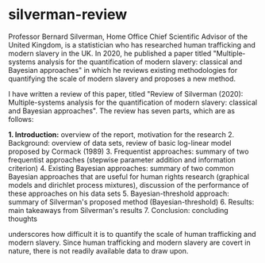 # silverman-review

Professor Bernard Silverman, Home Office Chief Scientific Advisor of the United Kingdom, is a statistician who has researched human trafficking and modern slavery in the UK.  In 2020, he published a paper titled "Multiple‐systems analysis for the quantification of modern slavery: classical and Bayesian approaches" in which he reviews existing methodologies for quantifying the scale of modern slavery and proposes a new method.  

I have written a review of this paper, titled "Review of Silverman (2020): Multiple-systems analysis for the quantification of modern slavery: classical and Bayesian approaches".  The review has seven parts, which are as follows: 

**1. Introduction:** overview of the report, motivation for the research
2. Background: overview of data sets, review of basic log-linear model proposed by Cormack (1989)
3. Frequentist approaches: summary of two frequentist approaches (stepwise parameter addition and information criterion)
4. Existing Bayesian approaches: summary of two common Bayesian approaches that are useful for human rights research (graphical models and dirichlet process mixtures), discussion of the performance of these approaches on his data sets
5. Bayesian-threshold approach: summary of Silverman's proposed method (Bayesian-threshold)
6. Results: main takeaways from Silverman's results
7. Conclusion: concluding thoughts

underscores how difficult it is to quantify the scale of human trafficking and modern slavery.  Since human trafficking and modern slavery are covert in nature, there is not readily available data to draw upon.  
